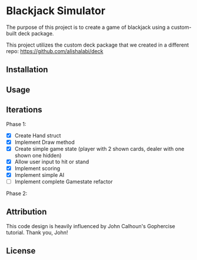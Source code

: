 # Blackjack Simulator
The purpose of this project is to create a game of blackjack using a custom-built deck package.

This project utilizes the custom deck package that we created in a different repo: https://github.com/alishalabi/deck

## Installation

## Usage

## Iterations
Phase 1:
- [x] Create Hand struct
- [x] Implement Draw method
- [x] Create simple game state (player with 2 shown cards, dealer with one shown one hidden)
- [x] Allow user input to hit or stand
- [x] Implement scoring
- [x] Implement simple AI
- [ ] Implement complete Gamestate refactor

Phase 2:

## Attribution
This code design is heavily influenced by John Calhoun's Gophercise tutorial. Thank you, John!

## License
